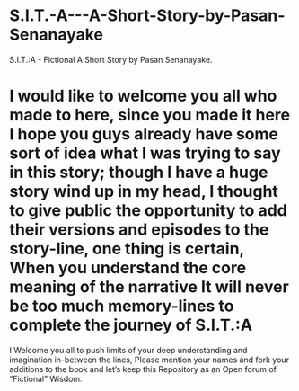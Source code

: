 # S.I.T.-A---A-Short-Story-by-Pasan-Senanayake
S.I.T.:A - Fictional A Short Story by Pasan Senanayake.

# **I would like to welcome you all who made to here, since you made it here I hope you guys already have some sort of idea what I was trying to say in this story; though I have a huge story wind up in my head, I thought to give public the opportunity to add their versions and episodes to the story-line, one thing is certain, When you understand the core meaning of the narrative It will never be too much memory-lines to complete the journey of S.I.T.:A**

I Welcome you all to push limits of your deep understanding and imagination in-between the lines, 
Please mention your names and fork your additions to the book and let’s keep this Repository as an Open forum of “Fictional” Wisdom.

